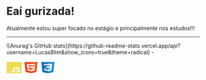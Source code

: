 <h1>Eaí gurizada!</h1>
Atualmente estou super focado no estágio e principalmente nos estudos!!! <hr>
![Anurag's GitHub stats](https://github-readme-stats.vercel.app/api?username=LucasBlim&show_icons=true&theme=radical)
- <div style="display: inline_block"><br>
  <img align="center" alt="Rafa-Js" height="30" width="40" src="https://raw.githubusercontent.com/devicons/devicon/master/icons/javascript/javascript-plain.svg">
  <img align="center" alt="Rafa-HTML" height="30" width="40" src="https://raw.githubusercontent.com/devicons/devicon/master/icons/html5/html5-original.svg">
  <img align="center" alt="Rafa-CSS" height="30" width="40" src="https://raw.githubusercontent.com/devicons/devicon/master/icons/css3/css3-original.svg">
</div>
